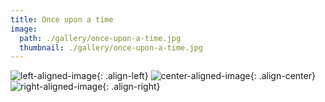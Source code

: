 ```yaml
---
title: Once upon a time
image:
  path: ./gallery/once-upon-a-time.jpg
  thumbnail: ./gallery/once-upon-a-time.jpg
---
```

![left-aligned-image](./gallery/once-upon-a-time.jpg){: .align-left}
![center-aligned-image](./gallery/once-upon-a-time.jpg){: .align-center}
![right-aligned-image](./gallery/once-upon-a-time.jpg){: .align-right}